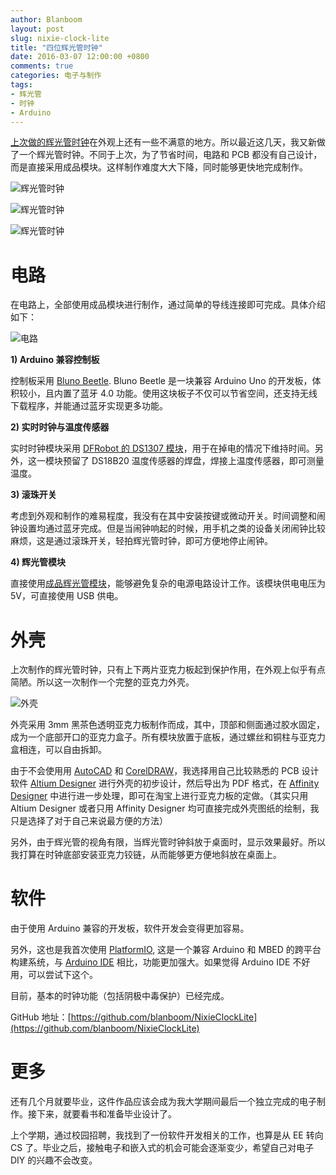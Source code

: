 ```yaml
---
author: Blanboom
layout: post
slug: nixie-clock-lite
title: "四位辉光管时钟"
date: 2016-03-07 12:00:00 +0800
comments: true
categories: 电子与制作
tags:
- 辉光管
- 时钟
- Arduino
---
```


[上次做的辉光管时钟](https://blanboom.org/2014/qs30-1-nixie-clock)在外观上还有一些不满意的地方。所以最近这几天，我又新做了一个辉光管时钟。不同于上次，为了节省时间，电路和 PCB 都没有自己设计，而是直接采用成品模块。这样制作难度大大下降，同时能够更快地完成制作。

![辉光管时钟](/images/2016/03/nixie-photo-1.jpg)

<!-- more -->

![辉光管时钟](/images/2016/03/nixie-photo-2.jpg)

![辉光管时钟](/images/2016/03/nixie-photo-3.jpg)

# 电路

在电路上，全部使用成品模块进行制作，通过简单的导线连接即可完成。具体介绍如下：

![电路](/images/2016/03/nixie-circuit.png)

**1) Arduino 兼容控制板**

控制板采用 [Bluno Beetle](http://www.dfrobot.com.cn/goods.php?id=1097). Bluno Beetle 是一块兼容 Arduino Uno 的开发板，体积较小，且内置了蓝牙 4.0 功能。使用这块板子不仅可以节省空间，还支持无线下载程序，并能通过蓝牙实现更多功能。


**2) 实时时钟与温度传感器**

实时时钟模块采用 [DFRobot 的 DS1307 模块](http://www.dfrobot.com.cn/goods.php?id=535)，用于在掉电的情况下维持时间。另外，这一模块预留了 DS18B20 温度传感器的焊盘，焊接上温度传感器，即可测量温度。

**3) 滚珠开关**

考虑到外观和制作的难易程度，我没有在其中安装按键或微动开关。时间调整和闹钟设置均通过蓝牙完成。但是当闹钟响起的时候，用手机之类的设备关闭闹钟比较麻烦，这是通过滚珠开关，轻拍辉光管时钟，即可方便地停止闹钟。

**4) 辉光管模块**

直接使用[成品辉光管模块](https://item.taobao.com/item.htm?id=15397910473)，能够避免复杂的电源电路设计工作。该模块供电电压为 5V，可直接使用 USB 供电。

# 外壳

上次制作的辉光管时钟，只有上下两片亚克力板起到保护作用，在外观上似乎有点简陋。所以这一次制作一个完整的亚克力外壳。

![外壳](/images/2016/03/nixie-case.png)

外壳采用 3mm 黑茶色透明亚克力板制作而成，其中，顶部和侧面通过胶水固定，成为一个底部开口的亚克力盒子。所有模块放置于底板，通过螺丝和铜柱与亚克力盒相连，可以自由拆卸。

由于不会使用用 [AutoCAD](http://www.autodesk.com.cn/products/autocad/overview) 和 [CorelDRAW](http://www.coreldraw.com/)，我选择用自己比较熟悉的 PCB 设计软件 [Altium Designer](http://www.altium.com) 进行外壳的初步设计，然后导出为 PDF 格式，在 [Affinity Designer](https://affinity.serif.com) 中进行进一步处理，即可在淘宝上进行亚克力板的定做。（其实只用 Altium Designer 或者只用 Affinity Designer 均可直接完成外壳图纸的绘制，我只是选择了对于自己来说最方便的方法）

另外，由于辉光管的视角有限，当辉光管时钟斜放于桌面时，显示效果最好。所以我打算在时钟底部安装亚克力铰链，从而能够更方便地斜放在桌面上。

# 软件

由于使用 Arduino 兼容的开发板，软件开发会变得更加容易。

另外，这也是我首次使用 [PlatformIO](http://platformio.org), 这是一个兼容 Arduino 和 MBED 的跨平台构建系统，与 [Arduino IDE](https://www.arduino.cc/en/Main/Software) 相比，功能更加强大。如果觉得 Arduino IDE 不好用，可以尝试下这个。

目前，基本的时钟功能（包括阴极中毒保护）已经完成。

GitHub 地址：[https://github.com/blanboom/NixieClockLite](https://github.com/blanboom/NixieClockLite)

# 更多

还有几个月就要毕业，这件作品应该会成为我大学期间最后一个独立完成的电子制作。接下来，就要看书和准备毕业设计了。

上个学期，通过校园招聘，我找到了一份软件开发相关的工作，也算是从 EE 转向 CS 了。毕业之后，接触电子和嵌入式的机会可能会逐渐变少，希望自己对电子 DIY 的兴趣不会改变。
